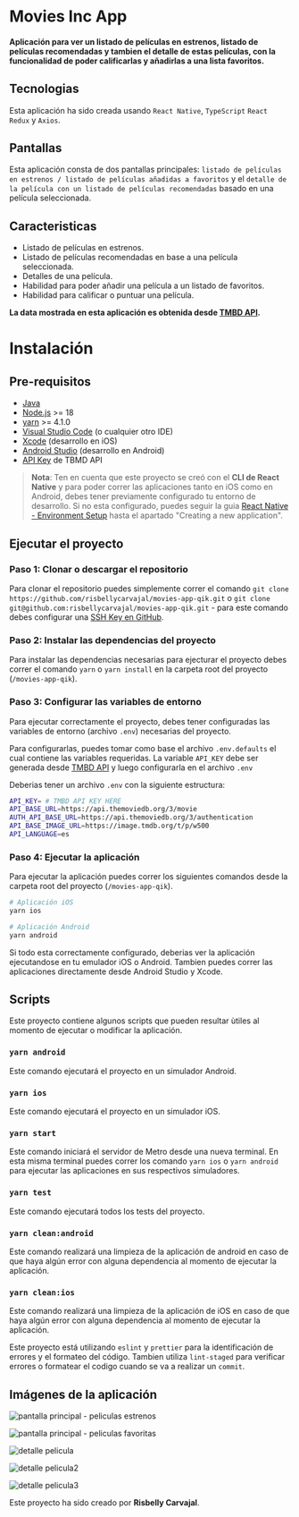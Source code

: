 # Movies Inc App

#### Aplicación para ver un listado de películas en estrenos, listado de películas recomendadas y tambien el detalle de estas películas, con la funcionalidad de poder calificarlas y añadirlas a una lista favoritos.

## Tecnologias

Esta aplicación ha sido creada usando `React Native`, `TypeScript` `React Redux` y `Axios`.

## Pantallas

Esta aplicación consta de dos pantallas principales: `listado de películas en estrenos / listado de películas añadidas a favoritos` y el `detalle de la película con un listado de películas recomendadas` basado en una película seleccionada.

## Caracteristicas

-   Listado de películas en estrenos.
-   Listado de películas recomendadas en base a una película seleccionada.
-   Detalles de una película.
-   Habilidad para poder añadir una película a un listado de favoritos.
-   Habilidad para calificar o puntuar una película.

**La data mostrada en esta aplicación es obtenida desde [TMBD API](https://developer.themoviedb.org/docs/getting-started).**

# Instalación

## Pre-requisitos

-   [Java](https://www.oracle.com/java/technologies/downloads/)
-   [Node.js](https://nodejs.org/en/download) >= 18
-   [yarn](https://classic.yarnpkg.com/lang/en/docs/install/#mac-stable) >= 4.1.0
-   [Visual Studio Code](https://code.visualstudio.com) (o cualquier otro IDE)
-   [Xcode](https://developer.apple.com/xcode/) (desarrollo en iOS)
-   [Android Studio](https://developer.android.com/studio?gad_source=1&gclid=Cj0KCQjwqdqvBhCPARIsANrmZhMnH3vZRalBmWfGtEPrOEY3Xm_v8GcRK1IZBTjrWlg8fU4xINH7aa4aAmd_EALw_wcB&gclsrc=aw.ds) (desarrollo en Android)
-   [API Key](https://developer.themoviedb.org/docs/getting-started) de TBMD API

> **Nota**: Ten en cuenta que este proyecto se creó con el **CLI de React Native** y para poder correr las aplicaciones tanto en iOS como en Android, debes tener previamente configurado tu entorno de desarrollo. Si no esta configurado, puedes seguir la guia [React Native - Environment Setup](https://reactnative.dev/docs/environment-setup?guide=native) hasta el apartado "Creating a new application".

## Ejecutar el proyecto

### Paso 1: Clonar o descargar el repositorio

Para clonar el repositorio puedes simplemente correr el comando `git clone https://github.com/risbellycarvajal/movies-app-qik.git` o `git clone git@github.com:risbellycarvajal/movies-app-qik.git` - para este comando debes configurar una [SSH Key en GitHub](https://docs.github.com/en/authentication/connecting-to-github-with-ssh/adding-a-new-ssh-key-to-your-github-account).

### Paso 2: Instalar las dependencias del proyecto

Para instalar las dependencias necesarias para ejecturar el proyecto debes correr el comando `yarn` o `yarn install` en la carpeta root del proyecto (`/movies-app-qik`).

### Paso 3: Configurar las variables de entorno

Para ejecutar correctamente el proyecto, debes tener configuradas las variables de entorno (archivo `.env`) necesarias del proyecto.

Para configurarlas, puedes tomar como base el archivo `.env.defaults` el cual contiene las variables requeridas. La variable `API_KEY` debe ser generada desde [TMBD API](https://developer.themoviedb.org/docs/getting-started) y luego
configurarla en el archivo `.env`

Deberias tener un archivo `.env` con la siguiente estructura:

```bash
API_KEY= # TMBD API KEY HERE
API_BASE_URL=https://api.themoviedb.org/3/movie
AUTH_API_BASE_URL=https://api.themoviedb.org/3/authentication
API_BASE_IMAGE_URL=https://image.tmdb.org/t/p/w500
API_LANGUAGE=es
```

### Paso 4: Ejecutar la aplicación

Para ejecutar la aplicación puedes correr los siguientes comandos desde la carpeta root del proyecto (`/movies-app-qik`).

```bash
# Aplicación iOS
yarn ios

# Aplicación Android
yarn android
```

Si todo esta correctamente configurado, deberias ver la aplicación ejecutandose en tu emulador iOS o Android. Tambien puedes correr las aplicaciones directamente desde
Android Studio y Xcode.

## Scripts

Este proyecto contiene algunos scripts que pueden resultar ùtiles al momento de ejecutar o modificar la aplicación.

### `yarn android`

Este comando ejecutará el proyecto en un simulador Android.

### `yarn ios`

Este comando ejecutará el proyecto en un simulador iOS.

### `yarn start`

Este comando iniciará el servidor de Metro desde una nueva terminal. En esta misma terminal puedes correr los comando `yarn ios` o `yarn android` para ejecutar las aplicaciones en sus respectivos simuladores.

### `yarn test`

Este comando ejecutará todos los tests del proyecto.

### `yarn clean:android`

Este comando realizará una limpieza de la aplicación de android en caso de que haya algún error con alguna
dependencia al momento de ejecutar la aplicación.

### `yarn clean:ios`

Este comando realizará una limpieza de la aplicación de iOS en caso de que haya algún error con alguna
dependencia al momento de ejecutar la aplicación.

Este proyecto está utilizando `eslint` y `prettier` para la identificación de errores y el formateo del código. Tambien utiliza `lint-staged` para verificar errores o formatear el codigo cuando se va a realizar un `commit`.

## Imágenes de la aplicación

![pantalla principal - peliculas estrenos](https://i.ibb.co/Nyk4P9P/Screenshot-2024-03-18-at-2-08-31-AM.png)

![pantalla principal - peliculas favoritas](https://i.ibb.co/jzgRsyZ/Screenshot-2024-03-18-at-2-09-15-AM.png)

![detalle pelicula](https://i.ibb.co/nmbvnCp/Screenshot-2024-03-18-at-2-09-29-AM.png)

![detalle pelicula2](https://i.ibb.co/vJTT78b/Screenshot-2024-03-18-at-2-09-49-AM.png)

![detalle pelicula3](https://i.ibb.co/kSHQqWL/Screenshot-2024-03-18-at-2-10-04-AM.png)

Este proyecto ha sido creado por **Risbelly Carvajal**.
